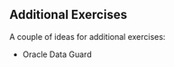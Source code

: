 ## Additional Exercises

A couple of ideas for additional exercises:

- Oracle Data Guard

<!-- Stuff between the <div class="notes"> will be rendered as pptx slide notes -->
<div class="notes">

</div>

